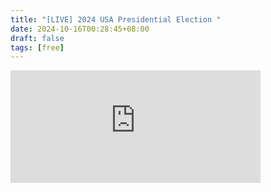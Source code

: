 ```yaml
---
title: "[LIVE] 2024 USA Presidential Election "
date: 2024-10-16T00:28:45+08:00
draft: false
tags: [free]
---
```

<iframe
	title="polymarket-election-iframe"
	src="https://embed.polymarket.com/election.html?event=presidential-election-winner-2024&features=volume&theme=light&creator=Mingisme"
	width="400"
	height="180"
	frameBorder="0"
/>
<iframe
	title="polymarket-election-map-iframe"
	src="https://polymarket.com/embed/elections/map?event=presidency&theme=light"
	width="480"
	height="360"
/>